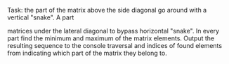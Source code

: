 Task: the part of the matrix above the side diagonal go around with a
vertical \"snake\". A part

matrices under the lateral diagonal to bypass horizontal \"snake\". In
every part find the minimum and maximum of the matrix elements. Output
the resulting sequence to the console traversal and indices of found
elements from indicating which part of the matrix they belong to.
